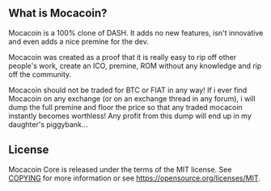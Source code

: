What is Mocacoin?
----------------

Mocacoin is a 100% clone of DASH. It adds no new features, isn't innovative and even adds a nice premine for the dev.

Mocacoin was created as a proof that it is really easy to rip off other people's work, create an ICO, premine, ROM without any knowledge and rip off the community.

Mocacoin should not be traded for BTC or FIAT in any way! If i ever find Mocacoin on any exchange (or on an exchange thread in any forum), i will dump the full premine and floor the price so that any traded mocacoin instantly becomes worthless! Any profit from this dump will end up in my daughter's piggybank...


License
-------

Mocacoin Core is released under the terms of the MIT license. See [COPYING](COPYING) for more
information or see https://opensource.org/licenses/MIT.
